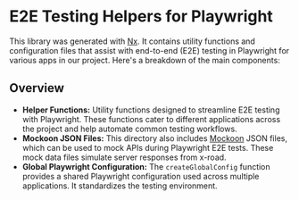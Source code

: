 # E2E Testing Helpers for Playwright

This library was generated with [Nx](https://nx.dev). It contains utility functions and configuration files that assist with end-to-end (E2E) testing in Playwright for various apps in our project. Here's a breakdown of the main components:

## Overview

- **Helper Functions:** Utility functions designed to streamline E2E testing with Playwright. These functions cater to different applications across the project and help automate common testing workflows.
- **Mockoon JSON Files:** This directory also includes [Mockoon](https://mockoon.com/) JSON files, which can be used to mock APIs during Playwright E2E tests. These mock data files simulate server responses from x-road.
- **Global Playwright Configuration:** The `createGlobalConfig` function provides a shared Playwright configuration used across multiple applications. It standardizes the testing environment.
